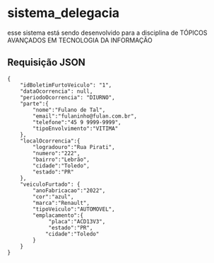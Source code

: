 # sistema_delegacia
esse sistema está sendo desenvolvido para a disciplina de TÓPICOS AVANÇADOS EM TECNOLOGIA DA INFORMAÇÃO


## Requisição JSON
```
{
    "idBoletimFurtoVeiculo": "1",
    "dataOcorrencia": null,
    "periodoOcorrencia": "DIURNO",
    "parte":{
        "nome":"Fulano de Tal",
        "email":"fulaninho@fulan.com.br",
        "telefone":"45 9 9999-9999",
        "tipoEnvolvimento":"VITIMA"
    },
    "localOcorrencia":{
        "logradouro":"Rua Pirati",
        "numero":"222",
        "bairro":"Lebrão",
        "cidade":"Toledo",
        "estado":"PR"
    },
    "veiculoFurtado": {
        "anoFabricacao":"2022",
        "cor":"azul",
        "marca":"Renault",
        "tipoVeiculo":"AUTOMOVEL",
        "emplacamento":{
             "placa":"ACD13V3",
             "estado":"PR",
            "cidade":"Toledo"
        }
    }
}
```
